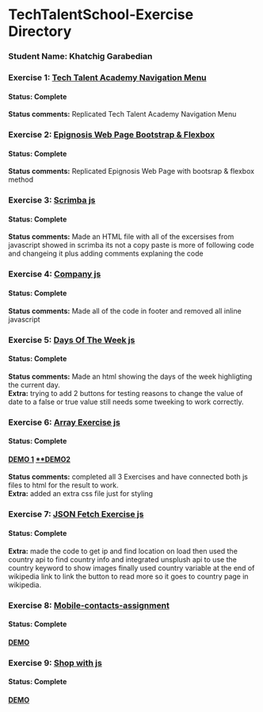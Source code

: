 # TechTalentSchool-Exercise Directory
### **Student Name:** Khatchig Garabedian

### **Exercise 1:** [Tech Talent Academy Navigation Menu](https://github.com/2ITDesignAgency/school-of-code-2019/tree/master/Excersize/Tech-Talent-Academy-Navigation-Menu)
#### **Status:** Complete
**Status comments:** Replicated Tech Talent Academy Navigation Menu

### **Exercise 2:** [Epignosis Web Page Bootstrap & Flexbox](https://github.com/2ITDesignAgency/school-of-code-2019/tree/master/Excersize/Epignosis-Web-Page-bootstrap-flexbox)
#### **Status:** Complete
**Status comments:** Replicated Epignosis Web Page with bootsrap & flexbox method

### **Exercise 3:** [Scrimba js](https://github.com/2ITDesignAgency/school-of-code-2019/tree/master/Excersize/scrimba%20js)
#### **Status:** Complete
**Status comments:** Made an HTML file with all of the excersises from javascript showed in scrimba its not a copy paste is more of following code and changeing it plus adding comments explaning the code

### **Exercise 4:** [Company js](https://github.com/2ITDesignAgency/school-of-code-2019/tree/master/Excersize/company%20js)
#### **Status:** Complete
**Status comments:** Made all of the code in footer and removed all inline javascript

### **Exercise 5:** [Days Of The Week js](https://github.com/2ITDesignAgency/school-of-code-2019/tree/master/Excersize/days%20of%20the%20week%20excersize-js)
#### **Status:** Complete
**Status comments:** Made an html showing the days of the week highligting the current day.  
**Extra:** trying to add 2 buttons for testing reasons to change the value of date to a false or true value still needs some tweeking to work correctly.

### **Exercise 6:** [Array Exercise js](https://github.com/2ITDesignAgency/school-of-code-2019/tree/master/Excersize/Array)
#### **Status:** Complete
#### [**DEMO 1**](https://2itdesignagency.github.io/school-of-code-2019/Excersize/Array/30-10-2019--Arrays-003.html) [**DEMO2](https://2itdesignagency.github.io/school-of-code-2019/Excersize/Array/30-10-2019--Arrays-002.html)
**Status comments:** completed all 3 Exercises and have connected both js files to html for the result to work.  
**Extra:** added an extra css file just for styling

### **Exercise 7:** [JSON Fetch Exercise js](https://github.com/2ITDesignAgency/school-of-code-2019/tree/master/Excersize/Fetch)
#### **Status:** Complete
**Extra:** made the code to get ip and find location on load then used the country api to find country info and integrated unsplush api to use the country keyword to show images finally used country variable at the end of wikipedia link to link the button to read more so it goes to country page in wikipedia.

### **Exercise 8:** [Mobile-contacts-assignment](https://github.com/2ITDesignAgency/school-of-code-2019/tree/master/Excersize/mobile-contacts-assignment)
#### **Status:** Complete
#### [**DEMO**](https://2itdesignagency.github.io/school-of-code-2019/Excersize/mobile-contacts-assignment/index-initial.html)

### **Exercise 9:** [Shop with js](https://github.com/2ITDesignAgency/school-of-code-2019/tree/master/Excersize/Basic-shop)
#### **Status:** Complete
#### [**DEMO**](https://2itdesignagency.github.io/school-of-code-2019/Excersize/Basic-shop/index.html)
